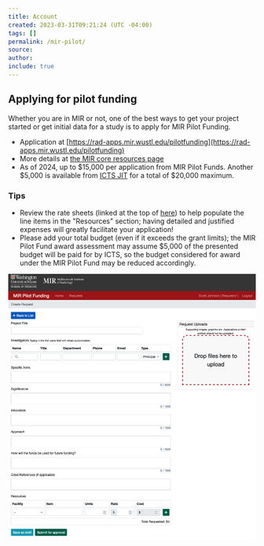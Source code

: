 ```yaml
---
title: Account
created: 2023-03-31T09:21:24 (UTC -04:00)
tags: []
permalink: /mir-pilot/
source:
author:
include: true
---
```


## Applying for pilot funding
Whether you are in MIR or not, one of the best ways to get your project started or get initial data for a study is to apply for MIR Pilot Funding.
* Application at [https://rad-apps.mir.wustl.edu/pilotfunding](https://rad-apps.mir.wustl.edu/pilotfunding)
* More details at [the MIR core resources page](https://www.mir.wustl.edu/research/core-resources/pilot-funds/)
* As of 2024, up to $15,000 per application from MIR Pilot Funds. Another $5,000 is available from [ICTS JIT](https://icts.wustl.edu/funding/just-in-time-jit/) for a total of $20,000 maximum.

### Tips
* Review the rate sheets (linked at the top of [here](faqs-accounting.md)) to help populate the line items in the "Resources" section; having detailed and justified expenses will greatly facilitate your application!
* Please add your total budget (even if it exceeds the grant limits); the MIR Pilot Fund award assessment may assume $5,000 of the presented budget will be paid for by ICTS, so the budget considered for award under the MIR Pilot Fund may be reduced accordingly.

![Screenshot of VS Code](../assets/images/pilot-fund-screenshot.png)
